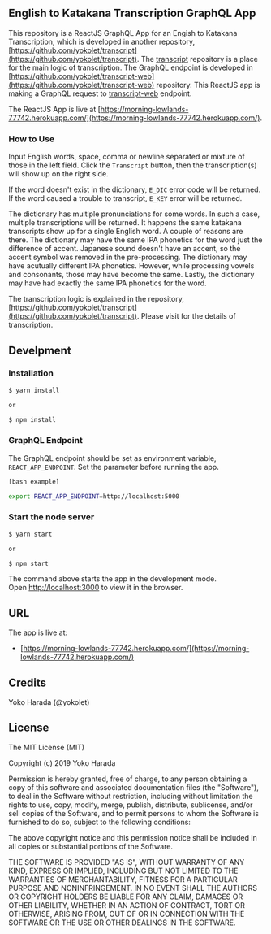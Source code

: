 ## English to Katakana Transcription GraphQL App

This repository is a ReactJS GraphQL App for an Engish to Katakana Transcription, which is
developed in another repository, [https://github.com/yokolet/transcript](https://github.com/yokolet/transcript).
The [transcript](https://github.com/yokolet/transcript) repository is a place for the main logic of transcription.
The GraphQL endpoint is developed in [https://github.com/yokolet/transcript-web](https://github.com/yokolet/transcript-web)
repository. This ReactJS app is making a GraphQL request to [transcript-web](https://github.com/yokolet/transcript-web) endpoint.

The ReactJS App is live at [https://morning-lowlands-77742.herokuapp.com/](https://morning-lowlands-77742.herokuapp.com/).

### How to Use

Input English words, space, comma or newline separated or mixture of those in the left field.
Click the `Transcript` button, then the transcription(s) will show up on the right side.

If the word doesn't exist in the dictionary, `E_DIC` error code will be returned.
If the word caused a trouble to transcript, `E_KEY` error will be returned.

The dictionary has multiple pronunciations for some words. In such a case, multiple transcriptions will be returned.
It happens the same katakana transcripts show up for a single English word. A couple of reasons are there.
The dictionary may have the same IPA phonetics for the word just the difference of accent. Japanese sound doesn't have
an accent, so the accent symbol was removed in the pre-processing. The dictionary may have acutually different IPA phonetics. However, while processing vowels and consonants, those may have become the same.
Lastly, the dictionary may have had exactly the same IPA phonetics for the word.


The transcription logic is explained in the repository, [https://github.com/yokolet/transcript](https://github.com/yokolet/transcript). Please visit for the details of transcription.


## Develpment

### Installation

```bash
$ yarn install

or

$ npm install
```

### GraphQL Endpoint

The GraphQL endpoint should be set as environment variable, `REACT_APP_ENDPOINT`.
Set the parameter before running the app.

```bash
[bash example]

export REACT_APP_ENDPOINT=http://localhost:5000
```

### Start the node server

```bash
$ yarn start

or

$ npm start
```

The command above starts the app in the development mode.<br>
Open [http://localhost:3000](http://localhost:3000) to view it in the browser.


## URL

The app is live at:

- [https://morning-lowlands-77742.herokuapp.com/](https://morning-lowlands-77742.herokuapp.com/)


## Credits

Yoko Harada (@yokolet)

## License

The MIT License (MIT)

Copyright (c) 2019 Yoko Harada

Permission is hereby granted, free of charge, to any person obtaining a copy of this software and associated documentation files (the "Software"), to deal in the Software without restriction, including without limitation the rights to use, copy, modify, merge, publish, distribute, sublicense, and/or sell copies of the Software, and to permit persons to whom the Software is furnished to do so, subject to the following conditions:

The above copyright notice and this permission notice shall be included in all copies or substantial portions of the Software.

THE SOFTWARE IS PROVIDED "AS IS", WITHOUT WARRANTY OF ANY KIND, EXPRESS OR IMPLIED, INCLUDING BUT NOT LIMITED TO THE WARRANTIES OF MERCHANTABILITY, FITNESS FOR A PARTICULAR PURPOSE AND NONINFRINGEMENT. IN NO EVENT SHALL THE AUTHORS OR COPYRIGHT HOLDERS BE LIABLE FOR ANY CLAIM, DAMAGES OR OTHER LIABILITY, WHETHER IN AN ACTION OF CONTRACT, TORT OR OTHERWISE, ARISING FROM, OUT OF OR IN CONNECTION WITH THE SOFTWARE OR THE USE OR OTHER DEALINGS IN THE SOFTWARE.